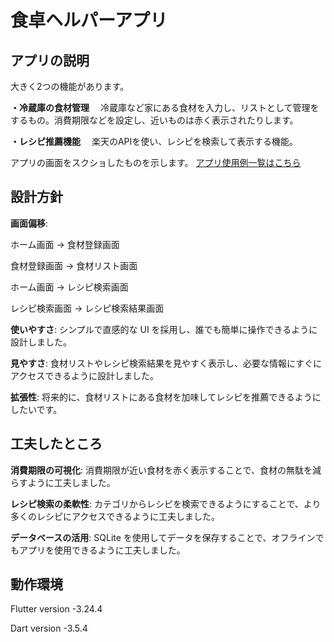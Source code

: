 # 食卓ヘルパーアプリ

## アプリの説明
大きく2つの機能があります。

**・冷蔵庫の食材管理**
　冷蔵庫など家にある食材を入力し、リストとして管理をするもの。消費期限などを設定し、近いものは赤く表示されたりします。

**・レシピ推薦機能**
　楽天のAPIを使い、レシピを検索して表示する機能。

アプリの画面をスクショしたものを示します。
[アプリ使用例一覧はこちら](./photo.md)

## 設計方針 
**画面偏移**:

ホーム画面 -> 食材登録画面

食材登録画面 -> 食材リスト画面

ホーム画面 -> レシピ検索画面

レシピ検索画面 -> レシピ検索結果画面

**使いやすさ**: シンプルで直感的な UI を採用し、誰でも簡単に操作できるように設計しました。

**見やすさ**: 食材リストやレシピ検索結果を見やすく表示し、必要な情報にすぐにアクセスできるように設計しました。

**拡張性**: 将来的に、食材リストにある食材を加味してレシピを推薦できるようにしたいです。

## 工夫したところ

**消費期限の可視化**: 消費期限が近い食材を赤く表示することで、食材の無駄を減らすように工夫しました。

**レシピ検索の柔軟性**: カテゴリからレシピを検索できるようにすることで、より多くのレシピにアクセスできるように工夫しました。

**データベースの活用**: SQLite を使用してデータを保存することで、オフラインでもアプリを使用できるように工夫しました。


## 動作環境

Flutter version -3.24.4 

Dart version -3.5.4 